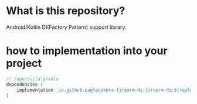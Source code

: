 # What is this repository?

Android/Kotlin DI(Factory Pattern) support library.

# how to implementation into your project

```groovy
// /app/build.gradle
dependencies {
    implementation 'io.github.eaglesakura.firearm-di:firearm-di:${replace version}'
}
```
